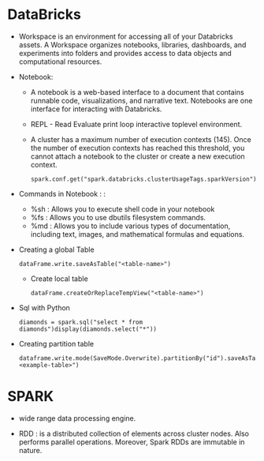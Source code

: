 #   DataBricks
*   Workspace is an environment for accessing all of your Databricks assets. A Workspace organizes notebooks, libraries, dashboards, and experiments into folders and provides access to data objects and computational resources.


*   Notebook:
    *   A notebook is a web-based interface to a document that contains runnable code, visualizations, and narrative text. Notebooks are one interface for interacting with Databricks.


    *   REPL - Read Evaluate print loop interactive toplevel environment.

    *   A cluster has a maximum number of execution contexts (145). Once the number of execution contexts has reached this threshold, you cannot attach a notebook to the cluster or create a new execution context.

    
            spark.conf.get("spark.databricks.clusterUsageTags.sparkVersion")
 


*   Commands in Notebook : :
    *   %sh : Allows you to execute shell code in your notebook
    *   %fs : Allows you to use dbutils filesystem commands.
    *   %md :     Allows you to include various types of documentation, including text, images, and mathematical formulas and equations.




*   Creating a global Table
    
        dataFrame.write.saveAsTable("<table-name>")

    *   Create local table

            dataFrame.createOrReplaceTempView("<table-name>")

*   Sql with Python
    
        diamonds = spark.sql("select * from diamonds")display(diamonds.select("*"))


*   Creating partition table

        dataframe.write.mode(SaveMode.Overwrite).partitionBy("id").saveAsTable("<example-table>")
    


#   SPARK
*   wide range data processing engine.

*   RDD : is a distributed collection of elements across cluster nodes. Also performs parallel operations. Moreover, Spark RDDs are immutable in nature.

